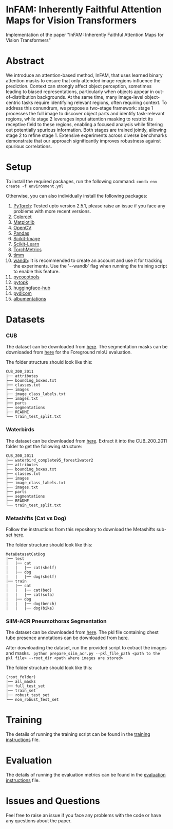 # InFAM: Inherently Faithful Attention Maps for Vision Transformers

Implementation of the paper "InFAM: Inherently Faithful Attention Maps for Vision Transformers" 

# Abstract
We introduce an attention-based method, InFAM, that uses learned binary attention masks to ensure that only attended image regions influence the prediction. Context can strongly affect object perception, sometimes leading to biased representations, particularly when objects appear in out-of-distribution backgrounds. At the same time, many image-level object-centric tasks require identifying relevant regions, often requiring context. To address this conundrum, we propose a two-stage framework: stage 1 processes the full image to discover object parts and identify task-relevant regions, while stage 2 leverages input attention masking to restrict its receptive field to these regions, enabling a focused analysis while filtering out potentially spurious information. Both stages are trained jointly, allowing stage 2 to refine stage 1. Extensive experiments across diverse benchmarks demonstrate that our approach significantly improves robustness against spurious correlations.

# Setup
To install the required packages, run the following command:
```conda env create -f environment.yml```

Otherwise, you can also individually install the following packages:
1. [PyTorch](https://pytorch.org/get-started/locally/): Tested upto version 2.5.1, please raise an issue if you face any problems with more recent versions.
2. [Colorcet](https://colorcet.holoviz.org/getting_started/index.html)
3. [Matplotlib](https://matplotlib.org/stable/users/installing.html)
4. [OpenCV](https://pypi.org/project/opencv-python-headless/)
5. [Pandas](https://pandas.pydata.org/pandas-docs/stable/getting_started/install.html)
6. [Scikit-Image](https://scikit-image.org/docs/stable/install.html)
7. [Scikit-Learn](https://scikit-learn.org/stable/install.html) 
8. [TorchMetrics](https://torchmetrics.readthedocs.io/en/latest/pages/install.html)
9. [timm](https://pypi.org/project/timm/)
10. [wandb](https://pypi.org/project/wandb/): It is recommended to create an account and use it for tracking the experiments. Use the '--wandb' flag when running the training script to enable this feature.
11. [pycocotools](https://pypi.org/project/pycocotools/)
12. [pytopk](https://pypi.org/project/pytopk/)
13. [huggingface-hub](https://pypi.org/project/huggingface-hub/)
14. [pydicom](https://pydicom.github.io/pydicom/stable/tutorials/installation.html)
15. [albumentations](https://albumentations.ai/docs/getting_started/installation/)

# Datasets
### CUB
The dataset can be downloaded from [here](https://www.vision.caltech.edu/datasets/cub_200_2011/). 
The segmentation masks can be downloaded from [here](https://data.caltech.edu/records/w9d68-gec53) for the Foreground mIoU evaluation.

The folder structure should look like this:

```
CUB_200_2011
├── attributes
├── bounding_boxes.txt
├── classes.txt
├── images
├── image_class_labels.txt
├── images.txt
├── parts
├── segmentations
├── README
└── train_test_split.txt
```

### Waterbirds
The dataset can be downloaded from [here](https://nlp.stanford.edu/data/dro/waterbird_complete95_forest2water2.tar.gz).
Extract it into the CUB_200_2011 folder to get the following structure:

```
CUB_200_2011
|── waterbird_complete95_forest2water2
├── attributes
├── bounding_boxes.txt
├── classes.txt
├── images
├── image_class_labels.txt
├── images.txt
├── parts
├── segmentations
├── README
└── train_test_split.txt
```


### Metashifts (Cat vs Dog)
Follow the instructions from this repository to download the Metashifts sub-set [here](https://github.com/Wuyxin/DISC?tab=readme-ov-file).

The folder structure should look like this:

```
MetaDatasetCatDog
|── test
|   |── cat
|   |   |── cat(shelf)
|   |── dog
|   |   |── dog(shelf)
|── train
|   |── cat
|   |   |── cat(bed)
|   |   |── cat(sofa)
|   |── dog
|   |   |── dog(bench)
|   |   |── dog(bike)
```

### SIIM-ACR Pneumothorax Segmentation
The dataset can be downloaded from [here](https://www.kaggle.com/datasets/jesperdramsch/siim-acr-pneumothorax-segmentation-data/data).
The pkl file containing chest tube presence annotations can be downloaded from [here](https://github.com/khaledsaab/spatial_specificity/blob/main/cxr_tube_dict.pkl).


After downloading the dataset, run the provided script to extract the images and masks.
``` python prepare_siim_acr.py --pkl_file_path <path to the pkl file> --root_dir <path where images are stored>```

The folder structure should look like this:

```
(root folder)
|── all_masks
|── full_test_set
|── train_set
|── robust_test_set
└── non_robust_test_set
```
# Training
The details of running the training script can be found in the [training instructions](training_instructions.md) file.

# Evaluation
The details of running the evaluation metrics can be found in the [evaluation instructions](eval_instructions.md) file.


# Issues and Questions
Feel free to raise an issue if you face any problems with the code or have any questions about the paper.
